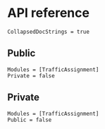 # API reference

```@meta
CollapsedDocStrings = true
```

## Public

```@autodocs
Modules = [TrafficAssignment]
Private = false
```

## Private

```@autodocs
Modules = [TrafficAssignment]
Public = false
```
